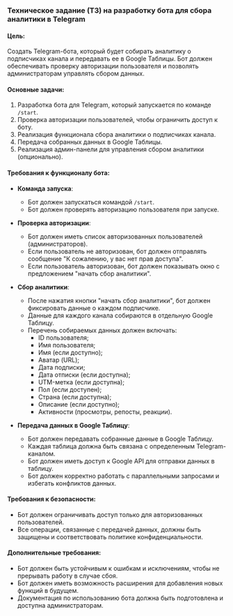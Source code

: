 ### Техническое задание (ТЗ) на разработку бота для сбора аналитики в Telegram

#### Цель:
Создать Telegram-бота, который будет собирать аналитику о подписчиках канала и передавать ее в Google Таблицы. Бот должен обеспечивать проверку авторизации пользователя и позволять администраторам управлять сбором данных.

#### Основные задачи:
1. Разработка бота для Telegram, который запускается по команде `/start`.
2. Проверка авторизации пользователей, чтобы ограничить доступ к боту.
3. Реализация функционала сбора аналитики о подписчиках канала.
4. Передача собранных данных в Google Таблицы.
5. Реализация админ-панели для управления сбором аналитики (опционально).

#### Требования к функционалу бота:
- **Команда запуска**:
  - Бот должен запускаться командой `/start`.
  - Бот должен проверять авторизацию пользователя при запуске.

- **Проверка авторизации**:
  - Бот должен иметь список авторизованных пользователей (администраторов).
  - Если пользователь не авторизован, бот должен отправлять сообщение "К сожалению, у вас нет прав доступа".
  - Если пользователь авторизован, бот должен показывать окно с предложением "начать сбор аналитики".

- **Сбор аналитики**:
  - После нажатия кнопки "начать сбор аналитики", бот должен фиксировать данные о каждом подписчике.
  - Данные для каждого канала собираются в отдельную Google Таблицу.
  - Перечень собираемых данных должен включать:
    - ID пользователя;
    - Имя пользователя;
    - Имя (если доступно);
    - Аватар (URL);
    - Дата подписки;
    - Дата отписки (если доступна);
    - UTM-метка (если доступна);
    - Пол (если доступен);
    - Страна (если доступна);
    - Описание (если доступно);
    - Активности (просмотры, репосты, реакции).

- **Передача данных в Google Таблицу**:
  - Бот должен передавать собранные данные в Google Таблицу.
  - Каждая таблица должна быть связана с определенным Telegram-каналом.
  - Бот должен иметь доступ к Google API для отправки данных в таблицу.
  - Бот должен корректно работать с параллельными запросами и избегать конфликтов данных.

#### Требования к безопасности:
- Бот должен ограничивать доступ только для авторизованных пользователей.
- Все операции, связанные с передачей данных, должны быть защищены и соответствовать политике конфиденциальности.

#### Дополнительные требования:
- Бот должен быть устойчивым к ошибкам и исключениям, чтобы не прерывать работу в случае сбоя.
- Бот должен иметь возможность расширения для добавления новых функций в будущем.
- Документация по использованию бота должна быть подготовлена и доступна администраторам.